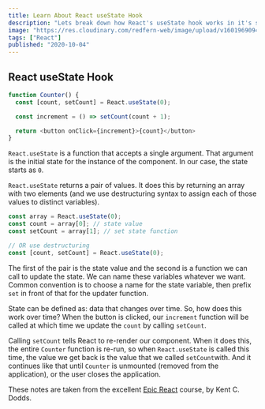 ```yaml
---
title: Learn About React useState Hook
description: "Lets break down how React's useState hook works in it's simplest form."
image: "https://res.cloudinary.com/redfern-web/image/upload/v1601969094/redfern-dev/png/react.png"
tags: ["React"]
published: "2020-10-04"
---
```


## React useState Hook

```js
function Counter() {
  const [count, setCount] = React.useState(0);

  const increment = () => setCount(count + 1);

  return <button onClick={increment}>{count}</button>
}
```

`React.useState` is a function that accepts a single argument. That argument is the initial state for the instance of the component. In our case, the state starts as `0`.

`React.useState` returns a pair of values. It does this by returning an array with two elements (and we use destructuring syntax to assign each of those values to distinct variables).

```js
const array = React.useState(0);
const count = array[0]; // state value
const setCount = array[1]; // set state function

// OR use destructuring
const [count, setCount] = React.useState(0);
```

The first of the pair is the state value and the second is a function we can call to update the state. We can name these variables whatever we want. Common convention is to choose a name for the state variable, then prefix `set` in front of that for the updater function.

State can be defined as: data that changes over time. So, how does this work over time? When the button is clicked, our `increment` function will be called at which time we update the `count` by calling `setCount`.

Calling `setCount` tells React to re-render our component. When it does this, the entire `Counter` function is re-run, so when `React.useState` is called this time, the value we get back is the value that we called `setCount`with. And it continues like that until `Counter` is unmounted (removed from the application), or the user closes the application.

These notes are taken from the excellent [Epic React](https://epicreact.dev) course, by Kent C. Dodds.